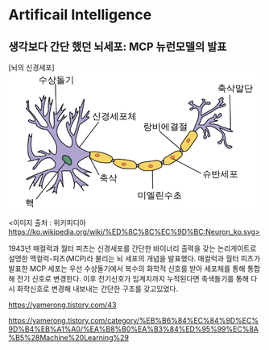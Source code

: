 # Artificail Intelligence
## 생각보다 간단 했던 뇌세포: MCP 뉴런모델의 발표

[뇌의 신경세포]
<img src="https://github.com/cwooyoon/Artificial_Intelligence/blob/master/images/800px-Neuron_ko.svg.png">

<이미지 출처 : 위키피디아 https://ko.wikipedia.org/wiki/%ED%8C%8C%EC%9D%BC:Neuron_ko.svg>

1943년 매컬럭과 월터 피츠는 신경세포를 간단한 바이너리 출력을 갖는 논리게이트로 설명한  맥컬럭-피츠(MCP)라 불리는 뇌 세포의 개념을 발표했다. 매컬럭과 월터 피츠가 발표한 MCP 세포는 우선 수상돌기에서 복수의 화학적 신호를 받아 세포체를 통해 통합해 전기 신호로 변경한다. 이후 전기신호가 임계치까지 누적된다면 축색돌기를 통해 다시 화학신호로 변경해 내보내는 간단한 구조를 갖고있었다. 

https://yamerong.tistory.com/43

https://yamerong.tistory.com/category/%EB%B6%84%EC%84%9D%EC%9D%B4%EB%A1%A0/%EA%B8%B0%EA%B3%84%ED%95%99%EC%8A%B5%28Machine%20Learning%29


 





